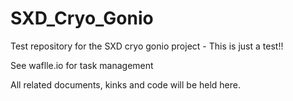 # SXD_Cryo_Gonio
Test repository for the SXD cryo gonio project - This is just a test!!

See waflle.io for task management

All related documents, kinks and code will be held here.
